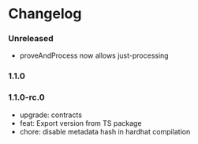 # Changelog

### Unreleased

- proveAndProcess now allows just-processing

### 1.1.0

### 1.1.0-rc.0

- upgrade: contracts
- feat: Export version from TS package
- chore: disable metadata hash in hardhat compilation
